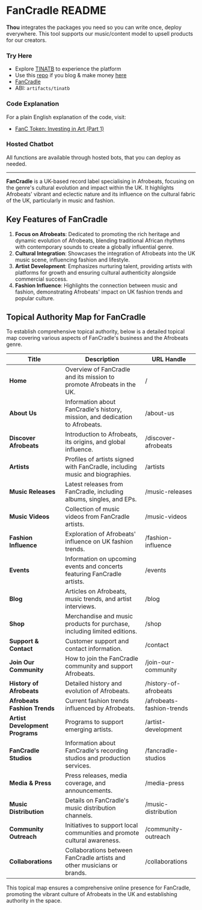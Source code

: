 # FanCradle README

**Thou** integrates the packages you need so you can write once, deploy everywhere. This tool supports our music/content model to upsell products for our creators.

### Try Here
- Explore [TINATB](https://fancradle.com/tinatb) to experience the platform
- Use this [repo](https://github.com/austineinstein/blog) if you blog & make money [here](shop.fancradle.com) 
- [FanCradle](https://fancradle.com/tinatb)
- ABI: `artifacts/tinatb`

### Code Explanation
For a plain English explanation of the code, visit:
- [FanC Token: Investing in Art (Part 1)](https://medium.com/@austinagbo/fanc-token-investing-in-art-pt-1-83ad7fe97f28)

### Hosted Chatbot
All functions are available through hosted bots, that you can deploy as needed.

---

**FanCradle** is a UK-based record label specialising in Afrobeats, focusing on the genre's cultural evolution and impact within the UK. It highlights Afrobeats' vibrant and eclectic nature and its influence on the cultural fabric of the UK, particularly in music and fashion.

## Key Features of FanCradle

1. **Focus on Afrobeats**: Dedicated to promoting the rich heritage and dynamic evolution of Afrobeats, blending traditional African rhythms with contemporary sounds to create a globally influential genre.
2. **Cultural Integration**: Showcases the integration of Afrobeats into the UK music scene, influencing fashion and lifestyle.
3. **Artist Development**: Emphasizes nurturing talent, providing artists with platforms for growth and ensuring cultural authenticity alongside commercial success.
4. **Fashion Influence**: Highlights the connection between music and fashion, demonstrating Afrobeats' impact on UK fashion trends and popular culture.

## Topical Authority Map for FanCradle

To establish comprehensive topical authority, below is a detailed topical map covering various aspects of FanCradle's business and the Afrobeats genre.

| **Title**                      | **Description**                                                                 | **URL Handle**               |
|--------------------------------|---------------------------------------------------------------------------------|------------------------------|
| **Home**                       | Overview of FanCradle and its mission to promote Afrobeats in the UK.           | /                            |
| **About Us**                   | Information about FanCradle's history, mission, and dedication to Afrobeats.    | /about-us                    |
| **Discover Afrobeats**         | Introduction to Afrobeats, its origins, and global influence.                   | /discover-afrobeats          |
| **Artists**                    | Profiles of artists signed with FanCradle, including music and biographies.     | /artists                     |
| **Music Releases**             | Latest releases from FanCradle, including albums, singles, and EPs.             | /music-releases              |
| **Music Videos**               | Collection of music videos from FanCradle artists.                              | /music-videos                |
| **Fashion Influence**          | Exploration of Afrobeats' influence on UK fashion trends.                       | /fashion-influence           |
| **Events**                     | Information on upcoming events and concerts featuring FanCradle artists.        | /events                      |
| **Blog**                       | Articles on Afrobeats, music trends, and artist interviews.                     | /blog                        |
| **Shop**                       | Merchandise and music products for purchase, including limited editions.        | /shop                        |
| **Support & Contact**          | Customer support and contact information.                                       | /contact                     |
| **Join Our Community**         | How to join the FanCradle community and support Afrobeats.                      | /join-our-community          |
| **History of Afrobeats**       | Detailed history and evolution of Afrobeats.                                    | /history-of-afrobeats        |
| **Afrobeats Fashion Trends**   | Current fashion trends influenced by Afrobeats.                                 | /afrobeats-fashion-trends    |
| **Artist Development Programs**| Programs to support emerging artists.                                           | /artist-development          |
| **FanCradle Studios**          | Information about FanCradle's recording studios and production services.        | /fancradle-studios           |
| **Media & Press**              | Press releases, media coverage, and announcements.                              | /media-press                 |
| **Music Distribution**         | Details on FanCradle's music distribution channels.                             | /music-distribution          |
| **Community Outreach**         | Initiatives to support local communities and promote cultural awareness.        | /community-outreach          |
| **Collaborations**             | Collaborations between FanCradle artists and other musicians or brands.         | /collaborations              |

This topical map ensures a comprehensive online presence for FanCradle, promoting the vibrant culture of Afrobeats in the UK and establishing authority in the space.
